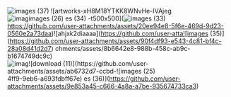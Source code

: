 ![images (37)](https://github.com/user-attachments/assets/28aadb65-842a-41c5-9d24-038abc9e46fb)
![artworks-xH8M18YTKK8WNvHe-IVAjeg![imag![images (26)](https://github.com/user-attachments/assets/8b836c7e-6a91-4d14-bcc1-c70e078f8a2d)
es (34)](https://github.com/user-attachments/assets/eec5c4e6-c2e0-449a-821b-942280d2950a)
-t500x500](![images (33)](https://github.com/user-attachments/assets/dad3f5de-a87f-467b-b985-5379b98088c2)
https://github.com/user-attachments/assets/20ee94e8-5f6e-469d-9d23-0560e2a73daa)![ahjxk2diaaaa](https://github.com/user-atta![images (35)](https://github.com/user-attachments/assets/90f4df93-e543-4c81-bf4c-28a08d41d2d7)
chments/assets/8b6642e8-988b-458c-ab9c-b1674749dc9c)![imag![download (11)](https://github.com/user-attachments/assets/ab6732d7-ccbd-![images (25)](https://github.com/user-attachments/assets/aa770e1b-0094-495f-aa91-901431719790)
4ff9-9eb6-a693fdbff67e)
es (36)](https://github.com/user-attachments/assets/9e853a45-c666-4a8a-a7be-935674733ca3)


